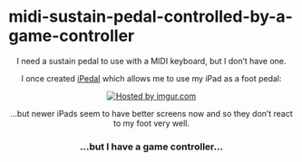 # midi-sustain-pedal-controlled-by-a-game-controller

<p align="center">I need a sustain pedal to use with a MIDI keyboard, but I don’t have one.</p>

<p align="center">I once created <a href="https://github.com/dtinth/ipedal">iPedal</a> which allows me to use my iPad as a foot pedal:</p>

<p align="center"><a href="http://imgur.com/7fEbNrQ"><img src="http://i.imgur.com/7fEbNrQ.jpg" title="Hosted by imgur.com"/></a></p>

<p align="center">…but newer iPads seem to have better screens now and so they don’t react to my foot very well.</p>

<h3 align="center">…but I have a game controller…</h3>
